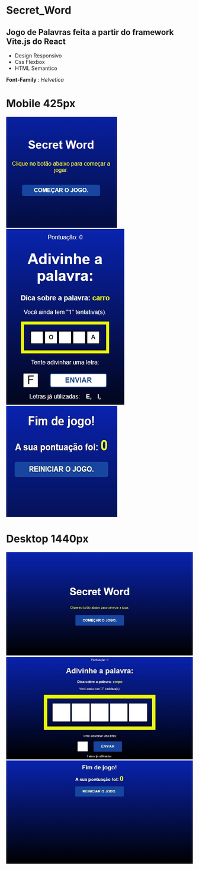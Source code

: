 # Secret_Word
## Jogo de Palavras feita a partir do framework  Vite.js do React

* Design Responsivo
* Css Flexbox
* HTML Semantico

**Font-Family** : *Helvetica*

# Mobile 425px
![Design mobile start](./src/assets/mobile-design-start.jpg)
![Design mobile game](./src/assets/mobile-design-game.jpg)
![Design mobile game over](./src/assets/mobile-design-game-over.jpg)

# Desktop 1440px
![Design desktop start](./src/assets/desktop-design-start.jpg)
![Design desktop game](./src/assets/desktop-design-game.jpg)
![Design desktop game over](./src/assets/desktop-design-game-over.jpg)

